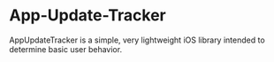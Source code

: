 App-Update-Tracker
==================

AppUpdateTracker is a simple, very lightweight iOS library intended to determine basic user behavior.